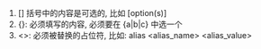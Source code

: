 1. \[] 括号中的内容是可选的, 比如 \[option(s)]
2. {}: 必须填写的内容, 必须要在 {a|b|c} 中选一个
3. <>: 必须被替换的占位符, 比如: alias <alias_name> <alias_value>
